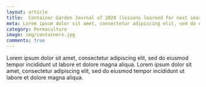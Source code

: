 ```yaml
---
layout: article
title:  Container Garden Journal of 2020 (lessons learned for next season)
meta: Lorem ipsum dolor sit amet, consectetur adipiscing elit, sed do eiusmod tempor incididunt ut labore et dolore magna aliqua.
category: Permaculture
image: img/containers.jpg
comments: true
---
```

Lorem ipsum dolor sit amet, consectetur adipiscing elit, sed do eiusmod tempor incididunt ut labore et dolore magna aliqua. Lorem ipsum dolor sit amet, consectetur adipiscing elit, sed do eiusmod tempor incididunt ut labore et dolore magna aliqua.